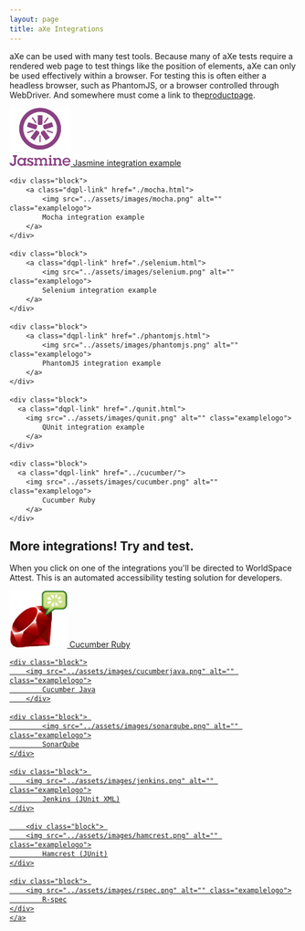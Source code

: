```yaml
---
layout: page
title: aXe Integrations
---
```


aXe can be used with many test tools. Because many of aXe tests require a rendered web page to test things like the position of elements, aXe can only be used effectively within a browser. For testing this is often either a headless browser, such as PhantomJS, or a browser controlled through WebDriver. And somewhere must come a link to the<a class="dqpl-link" href="https://www.deque.com/products/axe-core/">productpage</a>.

<div class="allblocks">
	<div class="block">
		<a class="dqpl-link" href="./jasmine.html">
			<img src="../assets/images/jasmine.png" alt="" class="examplelogo">
	    Jasmine integration example
	  </a>
	</div>

	<div class="block">
		<a class="dqpl-link" href="./mocha.html">
			<img src="../assets/images/mocha.png" alt="" class="examplelogo">
			Mocha integration example
		</a>
	</div>

	<div class="block">
		<a class="dqpl-link" href="./selenium.html">
			<img src="../assets/images/selenium.png" alt="" class="examplelogo">
			Selenium integration example
		</a>
	</div>

	<div class="block">
		<a class="dqpl-link" href="./phantomjs.html">
			<img src="../assets/images/phantomjs.png" alt="" class="examplelogo">
			PhantomJS integration example
		</a>
	</div>

	<div class="block">
	  <a class="dqpl-link" href="./qunit.html">
	  	<img src="../assets/images/qunit.png" alt="" class="examplelogo">
			QUnit integration example
		</a>
	</div>
	
	<div class="block">
	  <a class="dqpl-link" href="../cucumber/">
	  	<img src="../assets/images/cucumber.png" alt="" class="examplelogo">
			Cucumber Ruby
		</a>
	</div>
</div>

## More integrations! Try and test.

When you click on one of the integrations you'll be directed to WorldSpace Attest. This is an automated accessibility testing solution for developers.

<div class="allblocks">
	<a class="dqpl-link" href="https://www.deque.com/products/worldspace-attest/" target="_blank">
		<div class="block">
	  	<img src="../assets/images/cucumberruby.png" alt="" class="examplelogo">
			Cucumber Ruby
		</div>

	<div class="block">
  		<img src="../assets/images/cucumberjava.png" alt="" class="examplelogo">
			Cucumber Java
		</div>

	<div class="block">	
		 	<img src="../assets/images/sonarqube.png" alt="" class="examplelogo">
			SonarQube
	</div>

	<div class="block">	
	  	<img src="../assets/images/jenkins.png" alt="" class="examplelogo">
			Jenkins (JUnit XML)
	</div>

		<div class="block">	
	  	<img src="../assets/images/hamcrest.png" alt="" class="examplelogo">
			Hamcrest (JUnit)
	</div>

	<div class="block">	
	  	<img src="../assets/images/rspec.png" alt="" class="examplelogo">
			R-spec
	</div>
	</a>
</div>
